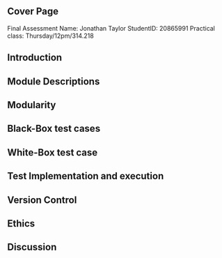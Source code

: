 ## Cover Page 

Final Assessment 
Name: Jonathan Taylor 
StudentID: 20865991
Practical class: Thursday/12pm/314.218

## Introduction

## Module Descriptions

## Modularity 

## Black-Box test cases 

## White-Box test case 

## Test Implementation and execution 

## Version Control 

## Ethics

## Discussion